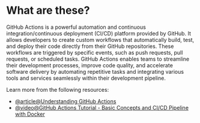 # What are these?

GitHub Actions is a powerful automation and continuous integration/continuous deployment (CI/CD) platform provided by GitHub. It allows developers to create custom workflows that automatically build, test, and deploy their code directly from their GitHub repositories. These workflows are triggered by specific events, such as push requests, pull requests, or scheduled tasks. GitHub Actions enables teams to streamline their development processes, improve code quality, and accelerate software delivery by automating repetitive tasks and integrating various tools and services seamlessly within their development pipeline.

Learn more from the following resources:

- [@article@Understanding GitHub Actions](https://docs.github.com/en/actions/learn-github-actions/understanding-github-actions)
- [@video@GitHub Actions Tutorial - Basic Concepts and CI/CD Pipeline with Docker](https://www.youtube.com/watch?v=R8_veQiYBjI)
